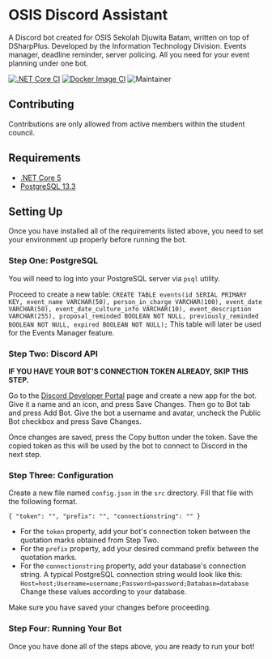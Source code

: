# OSIS Discord Assistant
A Discord bot created for OSIS Sekolah Djuwita Batam, written on top of DSharpPlus. Developed by the Information Technology Division. Events manager, deadline reminder, server policing. All you need for your event planning under one bot.

[![.NET Core CI](https://github.com/redstarxx/DiscordBotOSIS/actions/workflows/dotnet.yml/badge.svg?branch=main)](https://github.com/redstarxx/DiscordBotOSIS/actions/workflows/dotnet.yml)
[![Docker Image CI](https://github.com/redstarxx/DiscordBotOSIS/actions/workflows/docker-image.yml/badge.svg)](https://github.com/redstarxx/DiscordBotOSIS/actions/workflows/docker-image.yml)
![Maintainer](https://img.shields.io/badge/maintainer-redstarxx-blue)

## Contributing
Contributions are only allowed from active members within the student council.

## Requirements
- [.NET Core 5](https://dotnet.microsoft.com/download/dotnet/5.0)
- [PostgreSQL 13.3](https://www.postgresql.org/)

## Setting Up
Once you have installed all of the requirements listed above, you need to set your environment up properly before running the bot.

### Step One: PostgreSQL
You will need to log into your PostgreSQL server via `psql` utility.

Proceed to create a new table: `CREATE TABLE events(id SERIAL PRIMARY KEY, event_name VARCHAR(50), person_in_charge VARCHAR(100), event_date VARCHAR(50), event_date_culture_info VARCHAR(10), event_description VARCHAR(255), proposal_reminded BOOLEAN NOT NULL, previously_reminded BOOLEAN NOT NULL, expired BOOLEAN NOT NULL);` This table will later be used for the Events Manager feature.

### Step Two: Discord API
**IF YOU HAVE YOUR BOT'S CONNECTION TOKEN ALREADY, SKIP THIS STEP.**

Go to the [Discord Developer Portal](https://discord.com/developers) page and create a new app for the bot. Give it a name and an icon, and press Save Changes. Then go to Bot tab and press Add Bot. Give the bot a username and avatar, uncheck the Public Bot checkbox and press Save Changes.

Once changes are saved, press the Copy button under the token. Save the copied token as this will be used by the bot to connect to Discord in the next step.

### Step Three: Configuration
Create a new file named `config.json` in the `src` directory. Fill that file with the following format.

`{
  "token": "",
  "prefix": "",
  "connectionstring": ""
}`

- For the `token` property, add your bot's connection token between the quotation marks obtained from Step Two.
- For the `prefix` property, add your desired command prefix between the quotation marks.
- For the `connectionstring` property, add your database's connection string. A typical PostgreSQL connection string would look like this: `Host=host;Username=username;Password=password;Database=database` Change these values according to your database.

Make sure you have saved your changes before proceeding.

### Step Four: Running Your Bot
Once you have done all of the steps above, you are ready to run your bot!
